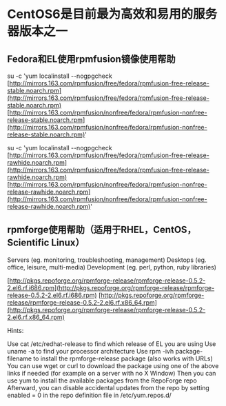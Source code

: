 # CentOS6是目前最为高效和易用的服务器版本之一
## Fedora和EL使用rpmfusion镜像使用帮助
su -c 'yum localinstall --nogpgcheck [http://mirrors.163.com/rpmfusion/free/fedora/rpmfusion-free-release-stable.noarch.rpm](http://mirrors.163.com/rpmfusion/free/fedora/rpmfusion-free-release-stable.noarch.rpm) [http://mirrors.163.com/rpmfusion/nonfree/fedora/rpmfusion-nonfree-release-stable.noarch.rpm](http://mirrors.163.com/rpmfusion/nonfree/fedora/rpmfusion-nonfree-release-stable.noarch.rpm)'

su -c 'yum localinstall --nogpgcheck [http://mirrors.163.com/rpmfusion/free/fedora/rpmfusion-free-release-rawhide.noarch.rpm](http://mirrors.163.com/rpmfusion/free/fedora/rpmfusion-free-release-rawhide.noarch.rpm) [http://mirrors.163.com/rpmfusion/nonfree/fedora/rpmfusion-nonfree-release-rawhide.noarch.rpm](http://mirrors.163.com/rpmfusion/nonfree/fedora/rpmfusion-nonfree-release-rawhide.noarch.rpm)'

## rpmforge使用帮助（适用于RHEL，CentOS，Scientific Linux）
Servers (eg. monitoring, troubleshooting, management) Desktops (eg. office, leisure, multi-media) Development (eg. perl, python, ruby libraries)

[http://pkgs.repoforge.org/rpmforge-release/rpmforge-release-0.5.2-2.el6.rf.i686.rpm](http://pkgs.repoforge.org/rpmforge-release/rpmforge-release-0.5.2-2.el6.rf.i686.rpm) [http://pkgs.repoforge.org/rpmforge-release/rpmforge-release-0.5.2-2.el6.rf.x86_64.rpm](http://pkgs.repoforge.org/rpmforge-release/rpmforge-release-0.5.2-2.el6.rf.x86_64.rpm)

Hints:

Use cat /etc/redhat-release to find which release of EL you are using Use uname -a to find your processor architecture Use rpm -ivh package-filename to install the rpmforge-release package (also works with URLs) You can use wget or curl to download the package using one of the above links if needed (for example on a server with no X Window) Then you can use yum to install the available packages from the RepoForge repo Afterward, you can disable accidental updates from the repo by setting enabled = 0 in the repo definition file in /etc/yum.repos.d/
